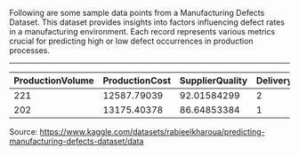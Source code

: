 Following are some sample data points from a Manufacturing Defects Dataset. This dataset provides insights into factors influencing defect rates in a manufacturing environment. Each record represents various metrics crucial for predicting high or low defect occurrences in production processes. 

--- 

| ProductionVolume | ProductionCost | SupplierQuality | DeliveryDelay | DefectRate | QualityScore | MaintenanceHours | DowntimePercentage | InventoryTurnover | StockoutRate | WorkerProductivity | SafetyIncidents | EnergyConsumption | EnergyEfficiency | AdditiveProcessTime | AdditiveMaterialCost | DefectStatus |
|-------------------|----------------|------------------|---------------|------------|---------------|------------------|---------------------|-------------------|--------------|--------------------|------------------|--------------------|-------------------|----------------------|----------------------|--------------|
| 221               | 12587.79039   | 92.01584299      | 2             | 2.425282568 | 97.50728409   | 0                | 2.633959549         | 5.933418343       | 0.032954789  | 85.3163618         | 6                | 3023.891555        | 0.317071251       | 5.965972023          | 364.6381765          | 0            |
| 202               | 13175.40378   | 86.64853384      | 1             | 3.121492267 | 63.46349433   | 9                | 0.052342867         | 8.63051535        | 0.081321681  | 85.04237928        | 0                | 2419.616785        | 0.468946624       | 5.55163899           | 236.439301           | 1            |

Source: https://www.kaggle.com/datasets/rabieelkharoua/predicting-manufacturing-defects-dataset/data